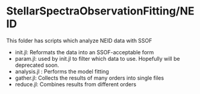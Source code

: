 StellarSpectraObservationFitting/NEID
========

This folder has scripts which analyze NEID data with SSOF
- init.jl: Reformats the data into an SSOF-acceptable form
- param.jl: used by init.jl to filter which data to use. Hopefully will be deprecated soon.
- analysis.jl : Performs the model fitting
- gather.jl: Collects the results of many orders into single files
- reduce.jl: Combines results from different orders
